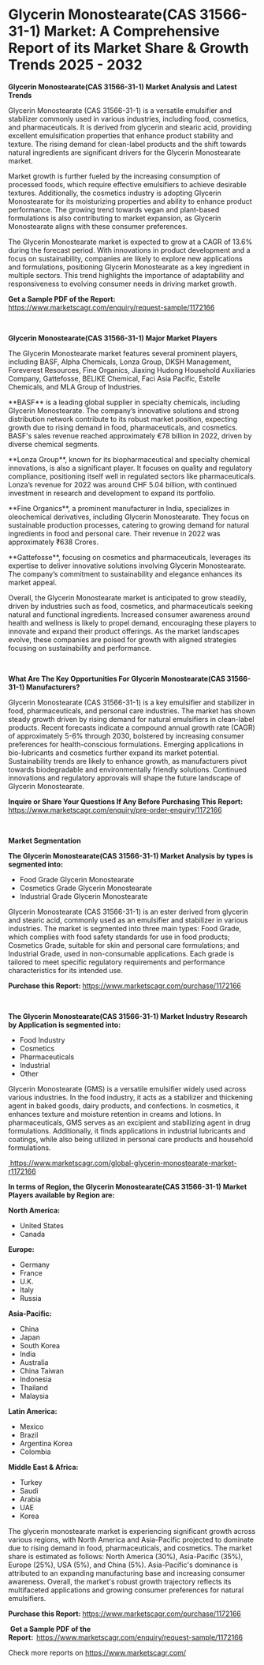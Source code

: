 <p><h1>Glycerin Monostearate(CAS 31566-31-1) Market: A Comprehensive Report of its Market Share & Growth Trends 2025 - 2032</h1></p><p><strong>Glycerin Monostearate(CAS 31566-31-1) Market Analysis and Latest Trends</strong></p>
<p><p>Glycerin Monostearate (CAS 31566-31-1) is a versatile emulsifier and stabilizer commonly used in various industries, including food, cosmetics, and pharmaceuticals. It is derived from glycerin and stearic acid, providing excellent emulsification properties that enhance product stability and texture. The rising demand for clean-label products and the shift towards natural ingredients are significant drivers for the Glycerin Monostearate market.</p><p>Market growth is further fueled by the increasing consumption of processed foods, which require effective emulsifiers to achieve desirable textures. Additionally, the cosmetics industry is adopting Glycerin Monostearate for its moisturizing properties and ability to enhance product performance. The growing trend towards vegan and plant-based formulations is also contributing to market expansion, as Glycerin Monostearate aligns with these consumer preferences.</p><p>The Glycerin Monostearate market is expected to grow at a CAGR of 13.6% during the forecast period. With innovations in product development and a focus on sustainability, companies are likely to explore new applications and formulations, positioning Glycerin Monostearate as a key ingredient in multiple sectors. This trend highlights the importance of adaptability and responsiveness to evolving consumer needs in driving market growth.</p></p>
<p><strong>Get a Sample PDF of the Report:&nbsp;</strong> <a href="https://www.marketscagr.com/enquiry/request-sample/1172166?utm_campaign=3561&utm_medium=2&utm_source=Github&utm_content=ia&utm_term=03042025&utm_id=glycerin-monostearatecas-31566-31-1">https://www.marketscagr.com/enquiry/request-sample/1172166</a></p>
<p>&nbsp;</p>
<p><strong>Glycerin Monostearate(CAS 31566-31-1) Major Market Players</strong></p>
<p><p>The Glycerin Monostearate market features several prominent players, including BASF, Alpha Chemicals, Lonza Group, DKSH Management, Foreverest Resources, Fine Organics, Jiaxing Hudong Household Auxiliaries Company, Gattefosse, BELIKE Chemical, Faci Asia Pacific, Estelle Chemicals, and MLA Group of Industries.</p><p>**BASF** is a leading global supplier in specialty chemicals, including Glycerin Monostearate. The company’s innovative solutions and strong distribution network contribute to its robust market position, expecting growth due to rising demand in food, pharmaceuticals, and cosmetics. BASF's sales revenue reached approximately €78 billion in 2022, driven by diverse chemical segments.</p><p>**Lonza Group**, known for its biopharmaceutical and specialty chemical innovations, is also a significant player. It focuses on quality and regulatory compliance, positioning itself well in regulated sectors like pharmaceuticals. Lonza’s revenue for 2022 was around CHF 5.04 billion, with continued investment in research and development to expand its portfolio.</p><p>**Fine Organics**, a prominent manufacturer in India, specializes in oleochemical derivatives, including Glycerin Monostearate. They focus on sustainable production processes, catering to growing demand for natural ingredients in food and personal care. Their revenue in 2022 was approximately ₹638 Crores.</p><p>**Gattefosse**, focusing on cosmetics and pharmaceuticals, leverages its expertise to deliver innovative solutions involving Glycerin Monostearate. The company’s commitment to sustainability and elegance enhances its market appeal.</p><p>Overall, the Glycerin Monostearate market is anticipated to grow steadily, driven by industries such as food, cosmetics, and pharmaceuticals seeking natural and functional ingredients. Increased consumer awareness around health and wellness is likely to propel demand, encouraging these players to innovate and expand their product offerings. As the market landscapes evolve, these companies are poised for growth with aligned strategies focusing on sustainability and performance.</p></p>
<p>&nbsp;</p>
<p><strong>What Are The Key Opportunities For Glycerin Monostearate(CAS 31566-31-1) Manufacturers?</strong></p>
<p><p>Glycerin Monostearate (CAS 31566-31-1) is a key emulsifier and stabilizer in food, pharmaceuticals, and personal care industries. The market has shown steady growth driven by rising demand for natural emulsifiers in clean-label products. Recent forecasts indicate a compound annual growth rate (CAGR) of approximately 5-6% through 2030, bolstered by increasing consumer preferences for health-conscious formulations. Emerging applications in bio-lubricants and cosmetics further expand its market potential. Sustainability trends are likely to enhance growth, as manufacturers pivot towards biodegradable and environmentally friendly solutions. Continued innovations and regulatory approvals will shape the future landscape of Glycerin Monostearate.</p></p>
<p><strong>Inquire or Share Your Questions If Any Before Purchasing This Report:</strong> <a href="https://www.marketscagr.com/enquiry/pre-order-enquiry/1172166?utm_campaign=3561&utm_medium=2&utm_source=Github&utm_content=ia&utm_term=03042025&utm_id=glycerin-monostearatecas-31566-31-1">https://www.marketscagr.com/enquiry/pre-order-enquiry/1172166</a></p>
<p>&nbsp;</p>
<p><strong>Market Segmentation</strong></p>
<p><strong>The Glycerin Monostearate(CAS 31566-31-1) Market Analysis by types is segmented into:</strong></p>
<p><ul><li>Food Grade Glycerin Monostearate</li><li>Cosmetics Grade Glycerin Monostearate</li><li>Industrial Grade Glycerin Monostearate</li></ul></p>
<p><p>Glycerin Monostearate (CAS 31566-31-1) is an ester derived from glycerin and stearic acid, commonly used as an emulsifier and stabilizer in various industries. The market is segmented into three main types: Food Grade, which complies with food safety standards for use in food products; Cosmetics Grade, suitable for skin and personal care formulations; and Industrial Grade, used in non-consumable applications. Each grade is tailored to meet specific regulatory requirements and performance characteristics for its intended use.</p></p>
<p><strong>Purchase this Report:&nbsp;</strong><a href="https://www.marketscagr.com/purchase/1172166?utm_campaign=3561&utm_medium=2&utm_source=Github&utm_content=ia&utm_term=03042025&utm_id=glycerin-monostearatecas-31566-31-1">https://www.marketscagr.com/purchase/1172166</a></p>
<p>&nbsp;</p>
<p><strong>The Glycerin Monostearate(CAS 31566-31-1) Market Industry Research by Application is segmented into:</strong></p>
<p><ul><li>Food Industry</li><li>Cosmetics</li><li>Pharmaceuticals</li><li>Industrial</li><li>Other</li></ul></p>
<p><p>Glycerin Monostearate (GMS) is a versatile emulsifier widely used across various industries. In the food industry, it acts as a stabilizer and thickening agent in baked goods, dairy products, and confections. In cosmetics, it enhances texture and moisture retention in creams and lotions. In pharmaceuticals, GMS serves as an excipient and stabilizing agent in drug formulations. Additionally, it finds applications in industrial lubricants and coatings, while also being utilized in personal care products and household formulations.</p></p>
<p><a href="https://www.marketscagr.com/global-glycerin-monostearate-market-r1172166?utm_campaign=3561&utm_medium=2&utm_source=Github&utm_content=ia&utm_term=03042025&utm_id=glycerin-monostearatecas-31566-31-1">&nbsp;https://www.marketscagr.com/global-glycerin-monostearate-market-r1172166</a></p>
<p><strong>In terms of Region, the Glycerin Monostearate(CAS 31566-31-1) Market Players available by Region are:</strong></p>
<p>
    <p> <strong> North America: </strong>
        <ul>
            <li>United States</li>
            <li>Canada</li>
        </ul>
        </p> 
    <p> <strong> Europe: </strong>
        <ul>
            <li>Germany</li>
            <li>France</li>
            <li>U.K.</li>
            <li>Italy</li>
            <li>Russia</li>
        </ul>
        </p> 
    <p> <strong> Asia-Pacific: </strong>
        <ul>
            <li>China</li>
            <li>Japan</li>
            <li>South Korea</li>
            <li>India</li>
            <li>Australia</li>
            <li>China Taiwan</li>
            <li>Indonesia</li>
            <li>Thailand</li>
            <li>Malaysia</li>
        </ul>
        </p> 
    <p> <strong> Latin America: </strong>
        <ul>
            <li>Mexico</li>
            <li>Brazil</li>
            <li>Argentina Korea</li>
            <li>Colombia</li>
        </ul>
        </p> 
    <p> <strong> Middle East & Africa: </strong>
        <ul>
            <li>Turkey</li>
            <li>Saudi</li>
            <li>Arabia</li>
            <li>UAE</li>
            <li>Korea</li>
        </ul>
    </p>
    </p>
<p><p>The glycerin monostearate market is experiencing significant growth across various regions, with North America and Asia-Pacific projected to dominate due to rising demand in food, pharmaceuticals, and cosmetics. The market share is estimated as follows: North America (30%), Asia-Pacific (35%), Europe (25%), USA (5%), and China (5%). Asia-Pacific's dominance is attributed to an expanding manufacturing base and increasing consumer awareness. Overall, the market's robust growth trajectory reflects its multifaceted applications and growing consumer preferences for natural emulsifiers.</p></p>
<p><strong>Purchase this Report: </strong><a href="https://www.marketscagr.com/purchase/1172166?utm_campaign=3561&utm_medium=2&utm_source=Github&utm_content=ia&utm_term=03042025&utm_id=glycerin-monostearatecas-31566-31-1">https://www.marketscagr.com/purchase/1172166</a></p>
<p>&nbsp;<strong>Get a Sample PDF of the Report:&nbsp;&nbsp;</strong><a href="https://www.marketscagr.com/enquiry/request-sample/1172166?utm_campaign=3561&utm_medium=2&utm_source=Github&utm_content=ia&utm_term=03042025&utm_id=glycerin-monostearatecas-31566-31-1">https://www.marketscagr.com/enquiry/request-sample/1172166</a></p>
<p><strong></strong></p>
<p>Check more reports on <a href="https://www.marketscagr.com/?utm_campaign=3561&utm_medium=2&utm_source=Github&utm_content=ia&utm_term=03042025&utm_id=glycerin-monostearatecas-31566-31-1">https://www.marketscagr.com/</a></p>